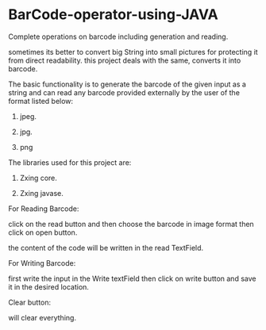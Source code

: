# BarCode-operator-using-JAVA
Complete operations on barcode including generation and reading.

sometimes its better to convert big String into small pictures for protecting it from direct readability. this project deals with the same, converts it into barcode.

The basic functionality is to generate the barcode of the given input as a string and can read any barcode provided externally by the user of the format listed below:

1. jpeg.

2. jpg.

3. png

The libraries used for this project are:

1. Zxing core.

2. Zxing javase.

 

For Reading Barcode:

click on the read button and then choose the barcode in image format then click on open button.

the content of the code will be written in the read TextField.

 

For Writing Barcode:

first write the input in the Write textField then click on write button and save it in the desired location.

Clear button:

will clear everything.
